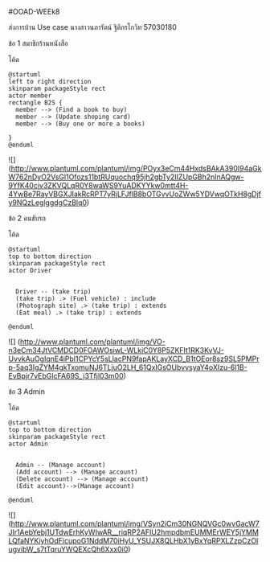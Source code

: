 #OOAD-WEEk8

ส่งการบ้าน Use case นางสาวนภารัตน์ ฐิติกรโกวิท 57030180

ข้อ 1 สมาชิกร้านหนังสือ 

โค้ด 
```
@startuml
left to right direction
skinparam packageStyle rect
actor member
rectangle B2S {
  member --> (Find a book to buy)
  member --> (Update shoping card)
  member --> (Buy one or more a books)
 
}
@enduml
```
![]
(http://www.plantuml.com/plantuml/img/POyx3eCm44HxdsBAkA390I94aGkW762nDyO2VsGl1Ofozs11btRUquochq95jh2gbTy2IIZUpGBh2nlnAQgw-9YfK40civ3ZKVQLqR0Y8waWS9YuADKYYkw0mtt4H-4YwBe7RayVBGXJIakRcRPT7yRjLFJflB8bOTGvvUoZWw5YDVwqOTkH8gDjfy9NQzLeglggdgCzBlq0)

ข้อ 2 คนขับรถ

โค้ด
```
@startuml
top to bottom direction
skinparam packageStyle rect
actor Driver


  Driver -- (take trip)
  (take trip) .> (Fuel vehicle) : include
  (Photograph site) .> (take trip) : extends
  (Eat meal) .> (take trip) : extends

@enduml
```
![]
(http://www.plantuml.com/plantuml/img/VO-n3eCm34JtVCMDCD0FOAWOsiwL-WLkiC0Y8P5ZKFlt1RK3KvVJ-UvvkAuOgIqnE4iPbl1CPYcY5sLlacPN9fapAKLayXCD_B1tOEor8sz9SL5PMPrp-5aq3IgZYM4gkTxomuNJ6TLjuO2LH_61QxIGsOUbvvsyaY4oXIzu-6l1B-EvBpjr7vEbGIcFA69S_j3Tfjl03m00)

ข้อ 3 Admin

โค้ด
```
@startuml
top to bottom direction
skinparam packageStyle rect
actor Admin


  Admin -- (Manage account)
  (Add account) --> (Manage account) 
  (Delete account) --> (Manage account)
  (Edit account)-->(Manage account)

@enduml
```
![]
(http://www.plantuml.com/plantuml/img/VSyn2iCm30NGNQVGc0wvGacW7Jlr1AebYebj1UTdwErhKyWIwAR__riqRP2AFIU2hmpdbmEUMMErWEY5jYMMLQfaNYKiyhOdFicupoG1NddM70iHyU_YSUJX8QLHbX1yBxYqRPXLZzpCzOIugvibW_s7tTqruYWQEXcQh6Xxx0i0)

